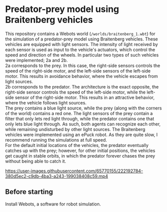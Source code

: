 # Predator-prey model using Braitenberg vehicles

This repository contains a Webots world (`/worlds/braitenberg_1.wbt`) for the simulation of a predator-prey model using Braitenberg vehicles. These vehicles are equipped with light sensors. The intensity of light received by each sensor is used as input to the vehicle's actuators, which control the speed and direction of the wheels. In particular two types of such vehicles were implemented; 2a and 2b.   
2a corresponds to the prey. In this case, the right-side sensors controls the speed of the right-side motor, and the left-side sensors of the left-side motor. This results in avoidance behavior, where the vehicle escapes from light sources.   
2b corresponds to the predator. The architecture is the exact opposite, the right-side sensor controls the speed of the left-side motor, while the left-side sensor of the right-side motor. This results in an attractive behavior, where the vehicle follows light sources.  
The prey contains a blue light source, while the prey (along with the corners of the world) contains a red one. The light sensors of the prey contain a filter that only lets red light through, while the predator contains one that only lets blue light through. As such, both agents can recognize each other, while remaining undisturbed by other light sources.
The Braitenberg vehicles were implemented using an ePuck robot. As they are quite slow, I recommend running the simulations at full speed.  
For the default initial locations of the vehicles, the predator eventually catches up with the prey; however, for other initial positions, the vehicles get caught in stable orbits, in which the predator forever chases the prey without being able to catch it. 

https://user-images.githubusercontent.com/65770155/222192784-380d5ec2-c9db-4ba3-a243-199038408c59.mp4

## Before starting
Install Webots, a software for robot simulation. 
